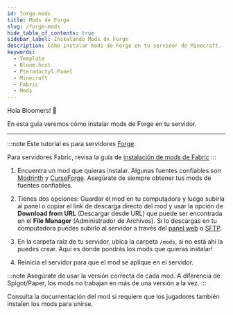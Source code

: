 ```yaml
---
id: forge-mods
title: Mods de Forge
slug: /forge-mods
hide_table_of_contents: true
sidebar_label: Instalando Mods de Forge
description: Cómo instalar mods de Forge en tu servidor de Minecraft.
keywords:
  - Template
  - Bloom.host
  - Pterodactyl Panel
  - Minecraft
  - Fabric
  - Mods
---
```


Hola Bloomers! 👋

En esta guía veremos cómo instalar mods de Forge en tu servidor.

---

:::note
Este tutorial es para servidores [Forge](https://forums.minecraftforge.net/).

Para servidores Fabric, revisa la guía de [instalación de mods de Fabric](fabric-mods)
:::

1. Encuentra un mod que quieras instalar. Algunas fuentes confiables son [Modrinth](https://modrinth.com/mods?q=&f=categories%3Afabric)
   y [CurseForge](https://www.curseforge.com/minecraft/mc-mods/fabric). Asegúrate de siempre obtener tus mods de fuentes
   confiables.

2. Tienes dos opciones: Guardar el mod en tu computadora y luego subirla al panel o copiar el link de descarga directo del mod
   y usar la opción de **Download from URL** (Descargar desde URL) que puede ser encontrada en el **File Manager** (Administrador
   de Archivos). Si lo descargas en tu computadora puedes subirlo al servidor a través del [panel web](https://mc.bloom.host) o [SFTP](/how-to-use-sftp).

3. En la carpeta raíz de tu servidor, ubica la carpeta `/mods`, si no está ahí la puedes crear. Aquí es donde pondrás los mods que quieras instalar!

4. Reinicia el servidor para que el mod se aplique en el servidor.

:::note
Asegúrate de usar la versión correcta de cada mod. A diferencia de Spigot/Paper, los mods no trabajan en más de una versión a la vez.
:::

Consulta la documentación del mod si requiere que los jugadores también instalen los mods para unirse.
